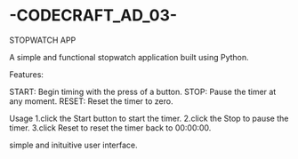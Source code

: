 # -CODECRAFT_AD_03-
STOPWATCH APP

A simple and functional stopwatch application built using Python.

Features:

START: Begin timing with the press of a button.
STOP: Pause the timer at any moment.
RESET: Reset the timer to zero.

Usage
1.click the Start button to start the timer.
2.click the Stop to pause the timer.
3.click Reset to reset the timer back to 00:00:00.

simple and inituitive user interface.
